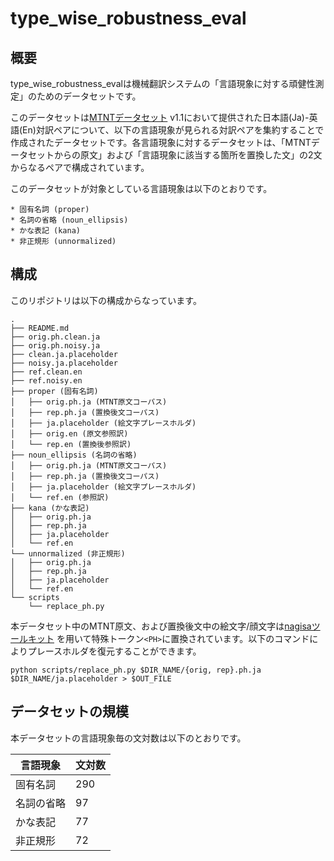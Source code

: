 # type_wise_robustness_eval

## 概要
type_wise_robustness_evalは機械翻訳システムの「言語現象に対する頑健性測定」のためのデータセットです。

このデータセットは[MTNTデータセット](https://www.cs.cmu.edu/~pmichel1/mtnt/) v1.1において提供された日本語(Ja)-英語(En)対訳ペアについて、以下の言語現象が見られる対訳ペアを集約することで作成されたデータセットです。各言語現象に対するデータセットは、「MTNTデータセットからの原文」および「言語現象に該当する箇所を置換した文」の2文からなるペアで構成されています。

このデータセットが対象としている言語現象は以下のとおりです。

```
* 固有名詞 (proper)
* 名詞の省略 (noun_ellipsis)
* かな表記 (kana)
* 非正規形 (unnormalized)
```

## 構成

このリポジトリは以下の構成からなっています。

```
.
├── README.md
├── orig.ph.clean.ja
├── orig.ph.noisy.ja
├── clean.ja.placeholder
├── noisy.ja.placeholder
├── ref.clean.en
├── ref.noisy.en
├── proper (固有名詞)
│   ├── orig.ph.ja (MTNT原文コーパス)
│   ├── rep.ph.ja (置換後文コーパス)
│   ├── ja.placeholder (絵文字プレースホルダ)
│   ├── orig.en (原文参照訳)
│   └── rep.en (置換後参照訳)
├── noun_ellipsis (名詞の省略)
│   ├── orig.ph.ja (MTNT原文コーパス)
│   ├── rep.ph.ja (置換後文コーパス)
│   ├── ja.placeholder (絵文字プレースホルダ)
│   └── ref.en (参照訳)
├── kana (かな表記)
│   ├── orig.ph.ja
│   ├── rep.ph.ja
│   ├── ja.placeholder
│   └── ref.en
└── unnormalized (非正規形)
│   ├── orig.ph.ja
│   ├── rep.ph.ja
│   ├── ja.placeholder
│   └── ref.en
└── scripts
    └── replace_ph.py

```

本データセット中のMTNT原文、および置換後文中の絵文字/顔文字は[nagisaツールキット](https://github.com/taishi-i/nagisa) を用いて特殊トークン`<PH>`に置換されています。以下のコマンドによりプレースホルダを復元することができます。

```python scripts/replace_ph.py $DIR_NAME/{orig, rep}.ph.ja $DIR_NAME/ja.placeholder > $OUT_FILE```

## データセットの規模

本データセットの言語現象毎の文対数は以下のとおりです。

| 言語現象 | 文対数 |
----|---- 
| 固有名詞 | 290 |
| 名詞の省略 | 97 |
| かな表記 | 77 |
| 非正規形 | 72 |